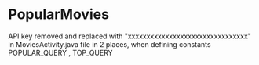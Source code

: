 # PopularMovies
API key removed and replaced with "xxxxxxxxxxxxxxxxxxxxxxxxxxxxxxxx" in MoviesActivity.java file in 2 places, when defining constants POPULAR_QUERY , TOP_QUERY 
